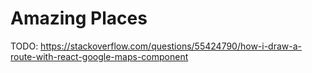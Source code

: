 # Amazing Places

TODO:
https://stackoverflow.com/questions/55424790/how-i-draw-a-route-with-react-google-maps-component
